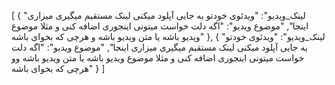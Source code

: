 [
  {
    "لینک_ویدیو": "ویدئوی خودتو یه جایی آپلود میکنی لینک مستقیم میگیری میزاری اینجا",
    "موضوع ویدیو": "اگه دلت خواست میتونی اینجوری اضافه کنی و مثلا موضوع ویدیو باشه یا متن ویدیو باشه و هرچی که بخوای باشه"
  },
  {
    "لینک_ویدیو": "ویدئوی خودتو یه جایی آپلود میکنی لینک مستقیم میگیری میزاری اینجا",
    "موضوع ویدیو": "اگه دلت خواست میتونی اینجوری اضافه کنی و مثلا موضوع ویدیو باشه یا متن ویدیو باشه وو هرچی که بخوای باشه"
  }
]
